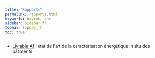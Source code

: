 ```yaml
---
title: "Rapports"
permalink: rapports.html
keywords: bayreb, anr
sidebar: sidebar_fr
topnav: topnav_fr
toc: true
---
```


* [Livrable A1](https://github.com/locie/bayreb/blob/master/Reports/Livrable%20A1%20-%20etat%20des%20lieux.pdf) : état de l'art de la caractérisation énergétique in situ des bâtiments
